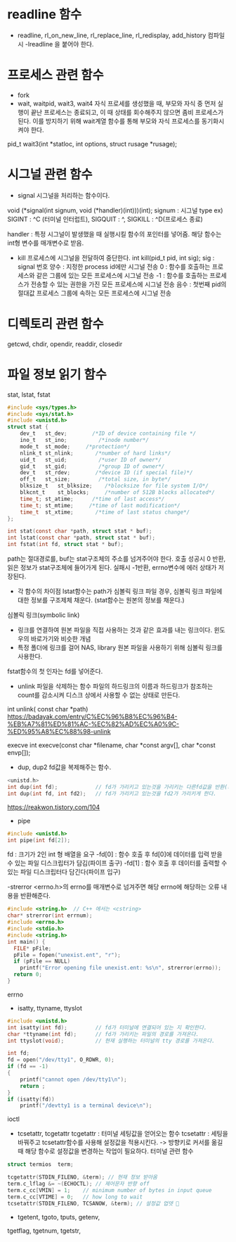 # readline 함수
- readline, rl_on_new_line, rl_replace_line, rl_redisplay, add_history
컴파일시 -lreadline 을 붙어야 한다.

# 프로세스 관련 함수
- fork
- wait, waitpid, wait3, wait4
자식 프로세를 생성했을 때, 부모와 자식 중 먼저 실행이 끝난 프로세스는 종료되고, 이 때 상태를 회수해주지 않으면 좀비 프로세스가 된다. 이를 방지하기 위해 wait계열 함수를 통해 부모와 자식 프로세스를 동기화시켜야 한다.

pid_t wait3(int *statloc, int options, struct rusage *rusage);

# 시그널 관련 함수
- signal
시그널을 처리하는 함수이다.

void	(*signal(int signum, void (*handler)(int)))(int);
signum : 시그널 type
ex) SIGINT : ^C (터미널 인터럽트), SIGQUIT : ^\, SIGKILL : ^D(프로세스 종료)

handler : 특정 시그널이 발생했을 때 실행시킬 함수의 포인터를 넣어줌. 해당 함수는 int형 변수를 매개변수로 받음.

- kill
프로세스에 시그널을 전달하여 중단한다.
int kill(pid_t pid, int sig);
sig : signal 번호
양수 : 지정한 process id에만 시그널 전송
0 : 함수를 호출하는 프로세스와 같은 그룹에 있는 모든 프로세스에 시그널 전송
-1 : 함수를 호출하는 프로세스가 전송할 수 있는 권한을 가진 모든 프로세스에 시그널 전송
음수 : 첫번째 pid의 절대값 프로세스 그룹에 속하는 모든 프로세스에 시그널 전송

# 디렉토리 관련 함수
getcwd, chdir, opendir, readdir, closedir

# 파일 정보 읽기 함수
stat, lstat, fstat
```C
#include <sys/types.h>
#include <sys/stat.h>
#include <unistd.h>
struct stat {
	dev_t	st_dev;        /*ID of device containing file */
	ino_t	st_ino;          /*inode number*/
	mode_t	st_mode;     /*protection*/
	nlink_t	st_nlink;       /*number of hard links*/
	uid_t	st_uid;          /*user ID of owner*/
	gid_t	st_gid;          /*group ID of owner*/
	dev_t	st_rdev;        /*device ID (if special file)*/
	off_t	st_size;         /*total size, in byte*/
	blksize_t	st_blksize;    /*blocksize for file system I/O*/
	blkcnt_t	st_blocks;     /*number of 512B blocks allocated*/
	time_t;	st_atime;      /*time of last access*/
	time_t;	st_mtime;     /*time of last modification*/
	time_t	st_xtime;       /*time of last status change*/
};

int stat(const char *path, struct stat * buf);
int lstat(const char *path, struct stat * buf);
int fstat(int fd, struct stat * buf);
```
path는 절대경로를, buf는 stat구조체의 주소를 넘겨주어야 한다.
호출 성공시 0 반환, 읽은 정보가 stat구조체에 들어가게 된다.
실패시 -1반환, errno변수에 에러 상태가 저장된다.

* 각 함수의 차이점
lstat함수는 path가 심볼릭 링크 파일 경우, 심볼릭 링크 파일에 대한 정보를 구조제체 채운다.
(stat함수는  원본의 정보를 채운다.)

심볼릭 링크(symbolic link)
- 링크를 연결하여 원본 파일을 직접 사용하는 것과 같은 효과를 내는 링크이다.  윈도우의 바로가기와 비슷한 개념
- 특정 폴더에 링크를 걸어 NAS, library 원본 파일을 사용하기 위해 심볼릭 링크를 사용한다.

fstat함수의 첫 인자는 fd를 넣어준다.


- unlink
파일을 삭제하는 함수
파일의 하드링크의 이름과 하드링크가 참조하는 count를 감소시켜
디스크 상에서 사용할 수 없는 상태로 만든다.

int unlink( const char *path)
https://badayak.com/entry/C%EC%96%B8%EC%96%B4-%EB%A7%81%ED%81%AC-%EC%82%AD%EC%A0%9C-%ED%95%A8%EC%88%98-unlink

execve
int execve(const char *filename, char *const argv[], char *const envp[]);



- dup, dup2
fd값을 복제해주는 함수.
```C
<unistd.h>
int dup(int fd);			// fd가 가리키고 있는것을 가리키는 다른fd값을 반환(최솟값)
int dup(int fd, int fd2);	// fd가 가리키고 있는것을 fd2가 가리키게 한다.
```
https://reakwon.tistory.com/104


- pipe
```C
#include <unistd.h>
int pipe(int fd[2]);
```
fd : 크기가 2인 int 형 배열을 요구
-fd[0] : 함수 호출 후 fd[0]에 데이터를 입력 받을 수 있는 파일 디스크립터가 담김(파이프 출구)
-fd[1] : 함수 호출 후 데이터를 출력할 수 있는 파일 디스크립터다 담긴다(파이프 입구)


-strerror
<errno.h>의 errno를 매개변수로 넘겨주면 해당 errno에 해당하는 오류 내용을 반환해준다.
```C
#include <string.h>  // C++ 에서는 <cstring>
char* strerror(int errnum);
#include <errno.h>
#include <stdio.h>
#include <string.h>
int main() {
  FILE* pFile;
  pFile = fopen("unexist.ent", "r");
  if (pFile == NULL)
    printf("Error opening file unexist.ent: %s\n", strerror(errno));
  return 0;
}
```

errno

- isatty, ttyname, ttyslot
```C
#include <unistd.h>
int isatty(int fd);			// fd가 터미널에 연결되어 있는 지 확인한다.
char *ttyname(int fd);		// fd가 가리키는 파일의 경로를 가져온다.
int ttyslot(void);			// 현재 실행하는 터미널의 tty 경로를 가져온다.

int fd;
fd = open("/dev/tty1", O_RDWR, 0);
if (fd == -1)
{
	printf("cannot open /dev/tty1\n");
	return ;
}
if (isatty(fd))
	printf("/devtty1 is a terminal device\n");
```


ioctl

- tcsetattr, tcgetattr
tcgetattr : 터미널 세팅값을 얻어오는 함수
tcsetattr : 세팅을 바꿔주고 tcsetattr함수를 사용해 설정값을 적용시킨다.
-> 방향키로 커서를 옮길 때 해당 함수로 설정값을 변경하는 작업이 필요하다.
터미널 관련 함수
```C
struct termios	term;

tcgetattr(STDIN_FILENO, &term); // 현재 정보 받아옴
term.c_lflag &= ~(ECHOCTL);	// 제어문자 반향 off
term.c_cc[VMIN] = 1;	// minimum number of bytes in input queue
term.c_cc[VTIME] = 0;	// how long to wait
tcsetattr(STDIN_FILENO, TCSANOW, &term); // 설정값 업뎃 🤗
```

- tgetent, tgoto, tputs, getenv,

tgetflag, tgetnum, tgetstr,